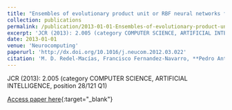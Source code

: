 ```yaml
---
title: "Ensembles of evolutionary product unit or RBF neural networks for the identification of sound for pass-by noise test in vehicles"
collection: publications
permalink: /publication/2013-01-01-Ensembles-of-evolutionary-product-unit-or-RBF-neural-networks-for-the-identification-of-sound-for-pa
excerpt: 'JCR (2013): 2.005 (category COMPUTER SCIENCE, ARTIFICIAL INTELLIGENCE, position 28/121 Q1)'
date: 2013-01-01
venue: 'Neurocomputing'
paperurl: 'http://dx.doi.org/10.1016/j.neucom.2012.03.022'
citation: 'M. D. Redel-Macías, Francisco Fernandez-Navarro, **Pedro Antonio Gutiérrez**, Antonio Cubero-Atienza, César Hervás-Martínez, &quot;Ensembles of evolutionary product unit or RBF neural networks for the identification of sound for pass-by noise test in vehicles.&quot; Neurocomputing, Vol. 109(3), 2013, pp.56--65.'
---
```

JCR (2013): 2.005 (category COMPUTER SCIENCE, ARTIFICIAL INTELLIGENCE, position 28/121 Q1)

[Access paper here](http://dx.doi.org/10.1016/j.neucom.2012.03.022){:target="_blank"}
